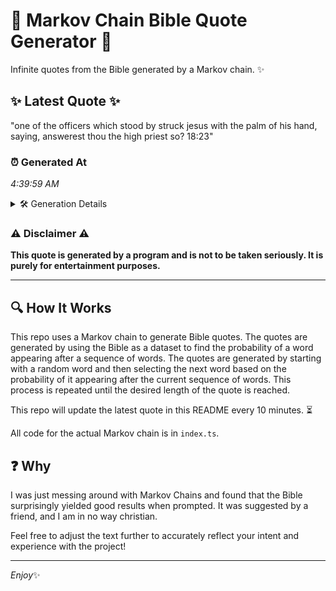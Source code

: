 # 📖 Markov Chain Bible Quote Generator 📖

Infinite quotes from the Bible generated by a Markov chain. ✨

## ✨ Latest Quote ✨
"one of the officers which stood by struck jesus with the palm of his hand, saying, answerest thou the high priest so? 18:23"

### ⏰ Generated At
*4:39:59 AM*

<details>
    <summary>🛠️ Generation Details</summary>
    <p>
        <strong>🌱 Seed:</strong> one<br>
        <strong>🔄 Iterations:</strong> 22<br>
        <strong>📜 Context History:</strong><br>[ one ]: of<br>[ one, of ]: the<br>[ one, of, the ]: officers<br>[ one, of, the, officers ]: which<br>[ one, of, the, officers, which ]: stood<br>[ one, of, the, officers, which, stood ]: by<br>[ of, the, officers, which, stood, by ]: struck<br>[ the, officers, which, stood, by, struck ]: jesus<br>[ officers, which, stood, by, struck, jesus ]: with<br>[ which, stood, by, struck, jesus, with ]: the<br>[ stood, by, struck, jesus, with, the ]: palm<br>[ by, struck, jesus, with, the, palm ]: of<br>[ struck, jesus, with, the, palm, of ]: his<br>[ jesus, with, the, palm, of, his ]: hand,<br>[ with, the, palm, of, his, hand, ]: saying,<br>[ the, palm, of, his, hand,, saying, ]: answerest<br>[ palm, of, his, hand,, saying,, answerest ]: thou<br>[ of, his, hand,, saying,, answerest, thou ]: the<br>[ his, hand,, saying,, answerest, thou, the ]: high<br>[ hand,, saying,, answerest, thou, the, high ]: priest<br>[ saying,, answerest, thou, the, high, priest ]: so?<br>[ answerest, thou, the, high, priest, so? ]: 18:23<br>
    </p>
</details>

### ⚠️ Disclaimer ⚠️
**This quote is generated by a program and is not to be taken seriously. It is purely for entertainment purposes.**

---

## 🔍 How It Works

This repo uses a Markov chain to generate Bible quotes. The quotes are generated by using the Bible as a dataset to find the probability of a word appearing after a sequence of words. The quotes are generated by starting with a random word and then selecting the next word based on the probability of it appearing after the current sequence of words. This process is repeated until the desired length of the quote is reached.

This repo will update the latest quote in this README every 10 minutes. ⏳

All code for the actual Markov chain is in `index.ts`.

## ❓ Why

I was just messing around with Markov Chains and found that the Bible surprisingly yielded good results when prompted. 
It was suggested by a friend, and I am in no way christian.

Feel free to adjust the text further to accurately reflect your intent and experience with the project!

---

*Enjoy*✨
